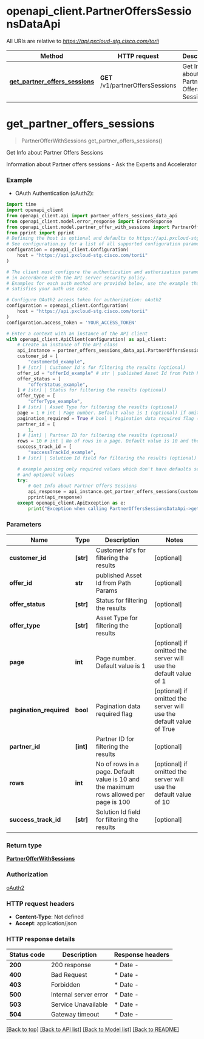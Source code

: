 # openapi_client.PartnerOffersSessionsDataApi

All URIs are relative to *https://api.pxcloud-stg.cisco.com/torii*

Method | HTTP request | Description
------------- | ------------- | -------------
[**get_partner_offers_sessions**](PartnerOffersSessionsDataApi.md#get_partner_offers_sessions) | **GET** /v1/partnerOffersSessions | Get Info about Partner Offers Sessions


# **get_partner_offers_sessions**
> PartnerOfferWithSessions get_partner_offers_sessions()

Get Info about Partner Offers Sessions

Information about Partner offers sessions - Ask the Experts and Accelerator

### Example

* OAuth Authentication (oAuth2):

```python
import time
import openapi_client
from openapi_client.api import partner_offers_sessions_data_api
from openapi_client.model.error_response import ErrorResponse
from openapi_client.model.partner_offer_with_sessions import PartnerOfferWithSessions
from pprint import pprint
# Defining the host is optional and defaults to https://api.pxcloud-stg.cisco.com/torii
# See configuration.py for a list of all supported configuration parameters.
configuration = openapi_client.Configuration(
    host = "https://api.pxcloud-stg.cisco.com/torii"
)

# The client must configure the authentication and authorization parameters
# in accordance with the API server security policy.
# Examples for each auth method are provided below, use the example that
# satisfies your auth use case.

# Configure OAuth2 access token for authorization: oAuth2
configuration = openapi_client.Configuration(
    host = "https://api.pxcloud-stg.cisco.com/torii"
)
configuration.access_token = 'YOUR_ACCESS_TOKEN'

# Enter a context with an instance of the API client
with openapi_client.ApiClient(configuration) as api_client:
    # Create an instance of the API class
    api_instance = partner_offers_sessions_data_api.PartnerOffersSessionsDataApi(api_client)
    customer_id = [
        "customerId_example",
    ] # [str] | Customer Id's for filtering the results (optional)
    offer_id = "offerId_example" # str | published Asset Id from Path Params (optional)
    offer_status = [
        "offerStatus_example",
    ] # [str] | Status for filtering the results (optional)
    offer_type = [
        "offerType_example",
    ] # [str] | Asset Type for filtering the results (optional)
    page = 1 # int | Page number. Default value is 1 (optional) if omitted the server will use the default value of 1
    pagination_required = True # bool | Pagination data required flag (optional) if omitted the server will use the default value of True
    partner_id = [
        1,
    ] # [int] | Partner ID for filtering the results (optional)
    rows = 10 # int | No of rows in a page. Default value is 10 and the maximum rows allowed per page is 100 (optional) if omitted the server will use the default value of 10
    success_track_id = [
        "successTrackId_example",
    ] # [str] | Solution Id field for filtering the results (optional)

    # example passing only required values which don't have defaults set
    # and optional values
    try:
        # Get Info about Partner Offers Sessions
        api_response = api_instance.get_partner_offers_sessions(customer_id=customer_id, offer_id=offer_id, offer_status=offer_status, offer_type=offer_type, page=page, pagination_required=pagination_required, partner_id=partner_id, rows=rows, success_track_id=success_track_id)
        pprint(api_response)
    except openapi_client.ApiException as e:
        print("Exception when calling PartnerOffersSessionsDataApi->get_partner_offers_sessions: %s\n" % e)
```


### Parameters

Name | Type | Description  | Notes
------------- | ------------- | ------------- | -------------
 **customer_id** | **[str]**| Customer Id&#39;s for filtering the results | [optional]
 **offer_id** | **str**| published Asset Id from Path Params | [optional]
 **offer_status** | **[str]**| Status for filtering the results | [optional]
 **offer_type** | **[str]**| Asset Type for filtering the results | [optional]
 **page** | **int**| Page number. Default value is 1 | [optional] if omitted the server will use the default value of 1
 **pagination_required** | **bool**| Pagination data required flag | [optional] if omitted the server will use the default value of True
 **partner_id** | **[int]**| Partner ID for filtering the results | [optional]
 **rows** | **int**| No of rows in a page. Default value is 10 and the maximum rows allowed per page is 100 | [optional] if omitted the server will use the default value of 10
 **success_track_id** | **[str]**| Solution Id field for filtering the results | [optional]

### Return type

[**PartnerOfferWithSessions**](PartnerOfferWithSessions.md)

### Authorization

[oAuth2](../README.md#oAuth2)

### HTTP request headers

 - **Content-Type**: Not defined
 - **Accept**: application/json


### HTTP response details

| Status code | Description | Response headers |
|-------------|-------------|------------------|
**200** | 200 response |  * Date -  <br>  |
**400** | Bad Request |  * Date -  <br>  |
**403** | Forbidden |  * Date -  <br>  |
**500** | Internal server error |  * Date -  <br>  |
**503** | Service Unavailable |  * Date -  <br>  |
**504** | Gateway timeout |  * Date -  <br>  |

[[Back to top]](#) [[Back to API list]](../README.md#documentation-for-api-endpoints) [[Back to Model list]](../README.md#documentation-for-models) [[Back to README]](../README.md)

